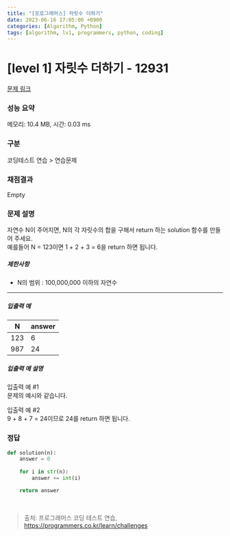 ```yaml
---
title: "[프로그래머스] 자릿수 더하기"
date: 2023-06-16 17:05:00 +0900
categories: [Algorithm, Python]
tags: [algorithm, lv1, programmers, python, coding]
---
```


# [level 1] 자릿수 더하기 - 12931

[문제 링크](https://school.programmers.co.kr/learn/courses/30/lessons/12931?language=python3)

### 성능 요약

메모리: 10.4 MB, 시간: 0.03 ms

### 구분

코딩테스트 연습 > 연습문제

### 채점결과

Empty

### 문제 설명

<p>자연수 N이 주어지면, N의 각 자릿수의 합을 구해서 return 하는 solution 함수를 만들어 주세요.<br>
예를들어 N = 123이면 1 + 2 + 3 = 6을 return 하면 됩니다.</p>

<h5>제한사항</h5>

<ul>
<li>N의 범위 : 100,000,000 이하의 자연수</li>
</ul>

<hr>

<h5>입출력 예</h5>

| N   | answer |
|-----|--------|
| 123 | 6      |
| 987 | 24     |

<h5>입출력 예 설명</h5>

<p>입출력 예 #1<br>
문제의 예시와 같습니다.</p>

<p>입출력 예 #2<br>
9 + 8 + 7 = 24이므로 24를 return 하면 됩니다.</p>

### 정답

```python
def solution(n):
    answer = 0
    
    for i in str(n):
        answer += int(i)

    return answer
```

<br>

> 출처: 프로그래머스 코딩 테스트 연습, https://programmers.co.kr/learn/challenges
